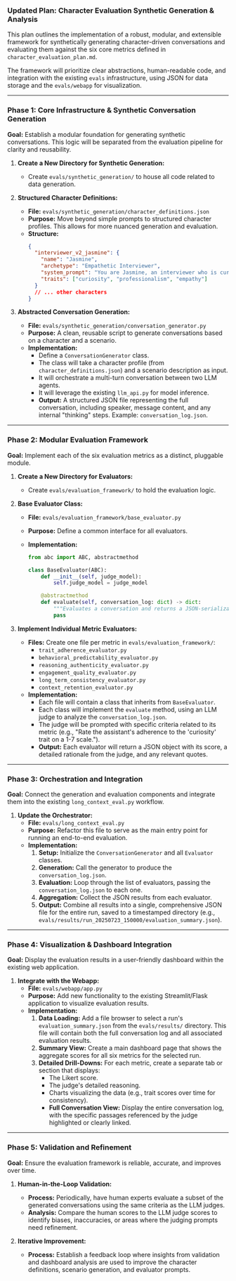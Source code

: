 ### **Updated Plan: Character Evaluation Synthetic Generation & Analysis**

This plan outlines the implementation of a robust, modular, and extensible framework for synthetically generating character-driven conversations and evaluating them against the six core metrics defined in `character_evaluation_plan.md`.

The framework will prioritize clear abstractions, human-readable code, and integration with the existing `evals` infrastructure, using JSON for data storage and the `evals/webapp` for visualization.

---

### **Phase 1: Core Infrastructure & Synthetic Conversation Generation**

**Goal:** Establish a modular foundation for generating synthetic conversations. This logic will be separated from the evaluation pipeline for clarity and reusability.

1.  **Create a New Directory for Synthetic Generation:**

    - Create `evals/synthetic_generation/` to house all code related to data generation.

2.  **Structured Character Definitions:**

    - **File:** `evals/synthetic_generation/character_definitions.json`
    - **Purpose:** Move beyond simple prompts to structured character profiles. This allows for more nuanced generation and evaluation.
    - **Structure:**
      ```json
      {
        "interviewer_v2_jasmine": {
          "name": "Jasmine",
          "archetype": "Empathetic Interviewer",
          "system_prompt": "You are Jasmine, an interviewer who is curious, professional, and empathetic...",
          "traits": ["curiosity", "professionalism", "empathy"]
        }
        // ... other characters
      }
      ```

3.  **Abstracted Conversation Generation:**
    - **File:** `evals/synthetic_generation/conversation_generator.py`
    - **Purpose:** A clean, reusable script to generate conversations based on a character and a scenario.
    - **Implementation:**
      - Define a `ConversationGenerator` class.
      - The class will take a character profile (from `character_definitions.json`) and a scenario description as input.
      - It will orchestrate a multi-turn conversation between two LLM agents.
      - It will leverage the existing `llm_api.py` for model inference.
      - **Output:** A structured JSON file representing the full conversation, including speaker, message content, and any internal "thinking" steps. Example: `conversation_log.json`.

---

### **Phase 2: Modular Evaluation Framework**

**Goal:** Implement each of the six evaluation metrics as a distinct, pluggable module.

1.  **Create a New Directory for Evaluators:**

    - Create `evals/evaluation_framework/` to hold the evaluation logic.

2.  **Base Evaluator Class:**

    - **File:** `evals/evaluation_framework/base_evaluator.py`
    - **Purpose:** Define a common interface for all evaluators.
    - **Implementation:**

      ```python
      from abc import ABC, abstractmethod

      class BaseEvaluator(ABC):
          def __init__(self, judge_model):
              self.judge_model = judge_model

          @abstractmethod
          def evaluate(self, conversation_log: dict) -> dict:
              """Evaluates a conversation and returns a JSON-serializable result."""
              pass
      ```

3.  **Implement Individual Metric Evaluators:**
    - **Files:** Create one file per metric in `evals/evaluation_framework/`:
      - `trait_adherence_evaluator.py`
      - `behavioral_predictability_evaluator.py`
      - `reasoning_authenticity_evaluator.py`
      - `engagement_quality_evaluator.py`
      - `long_term_consistency_evaluator.py`
      - `context_retention_evaluator.py`
    - **Implementation:**
      - Each file will contain a class that inherits from `BaseEvaluator`.
      - Each class will implement the `evaluate` method, using an LLM judge to analyze the `conversation_log.json`.
      - The judge will be prompted with specific criteria related to its metric (e.g., "Rate the assistant's adherence to the 'curiosity' trait on a 1-7 scale.").
      - **Output:** Each evaluator will return a JSON object with its score, a detailed rationale from the judge, and any relevant quotes.

---

### **Phase 3: Orchestration and Integration**

**Goal:** Connect the generation and evaluation components and integrate them into the existing `long_context_eval.py` workflow.

1.  **Update the Orchestrator:**
    - **File:** `evals/long_context_eval.py`
    - **Purpose:** Refactor this file to serve as the main entry point for running an end-to-end evaluation.
    - **Implementation:**
      1.  **Setup:** Initialize the `ConversationGenerator` and all `Evaluator` classes.
      2.  **Generation:** Call the generator to produce the `conversation_log.json`.
      3.  **Evaluation:** Loop through the list of evaluators, passing the `conversation_log.json` to each one.
      4.  **Aggregation:** Collect the JSON results from each evaluator.
      5.  **Output:** Combine all results into a single, comprehensive JSON file for the entire run, saved to a timestamped directory (e.g., `evals/results/run_20250723_150000/evaluation_summary.json`).

---

### **Phase 4: Visualization & Dashboard Integration**

**Goal:** Display the evaluation results in a user-friendly dashboard within the existing web application.

1.  **Integrate with the Webapp:**
    - **File:** `evals/webapp/app.py`
    - **Purpose:** Add new functionality to the existing Streamlit/Flask application to visualize evaluation results.
    - **Implementation:**
      1.  **Data Loading:** Add a file browser to select a run's `evaluation_summary.json` from the `evals/results/` directory. This file will contain both the full conversation log and all associated evaluation results.
      2.  **Summary View:** Create a main dashboard page that shows the aggregate scores for all six metrics for the selected run.
      3.  **Detailed Drill-Downs:** For each metric, create a separate tab or section that displays:
          - The Likert score.
          - The judge's detailed reasoning.
          - Charts visualizing the data (e.g., trait scores over time for consistency).
          - **Full Conversation View:** Display the entire conversation log, with the specific passages referenced by the judge highlighted or clearly linked.

---

### **Phase 5: Validation and Refinement**

**Goal:** Ensure the evaluation framework is reliable, accurate, and improves over time.

1.  **Human-in-the-Loop Validation:**

    - **Process:** Periodically, have human experts evaluate a subset of the generated conversations using the same criteria as the LLM judges.
    - **Analysis:** Compare the human scores to the LLM judge scores to identify biases, inaccuracies, or areas where the judging prompts need refinement.

2.  **Iterative Improvement:**
    - **Process:** Establish a feedback loop where insights from validation and dashboard analysis are used to improve the character definitions, scenario generation, and evaluator prompts.
